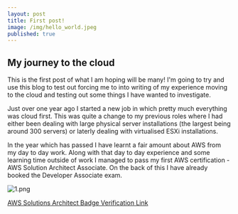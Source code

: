 ```yaml
---
layout: post
title: First post!
image: /img/hello_world.jpeg
published: true
---
```


## My journey to the cloud

This is the first post of what I am hoping will be many! I'm going to try and use this blog to test out forcing me to into writing of my experience moving to the cloud and testing out some things I have wanted to investigate.

Just over one year ago I started a new job in which pretty much everything was cloud first. This was quite a change to my previous roles where I had either been dealing with large physical server installations (the largest being around 300 servers) or laterly dealing with virtualised ESXi installations.

In the year which has passed I have learnt a fair amount about AWS from my day to day work. Along with that day to day experience and some learning time outside of work I managed to pass my first AWS certification - AWS Solution Architect Associate. On the back of this I have already booked the Developer Associate exam.

![1.png]({{site.baseurl}}/img/1.png)

[AWS Solutions Architect Badge Verification Link](https://www.certmetrics.com/amazon/public/badge.aspx?i=1&t=c&d=2018-05-18&ci=AWS00455486)
